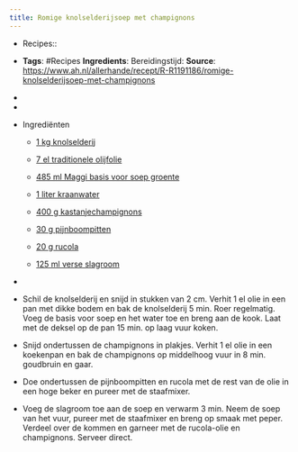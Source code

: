 ```yaml
---
title: Ro­mi­ge knol­sel­de­rij­soep met cham­pig­nons
---
```


- Recipes:: 

- **Tags**: #Recipes
**Ingredients**:
Bereidingstijd:
**Source**: https://www.ah.nl/allerhande/recept/R-R1191186/romige-knolselderijsoep-met-champignons

- 

- 

- Ingrediënten
	 - [1 kg knolselderij]()

	 - [7 el traditionele olijfolie]()

	 - [485 ml Maggi basis voor soep groente]()

	 - [1 liter kraanwater]()

	 - [400 g kastanjechampignons]()

	 - [30 g pijnboompitten]()

	 - [20 g rucola]()

	 - [125 ml verse slagroom]()

- 

- Schil de knolselderij en snijd in stukken van 2 cm. Verhit 1 el olie in een pan met dikke bodem en bak de knolselderij 5 min. Roer regelmatig. Voeg de basis voor soep en het water toe en breng aan de kook. Laat met de deksel op de pan 15 min. op laag vuur koken.

- Snijd ondertussen de champignons in plakjes. Verhit 1 el olie in een koekenpan en bak de champignons op middelhoog vuur in 8 min. goudbruin en gaar.

- Doe ondertussen de pijnboompitten en rucola met de rest van de olie in een hoge beker en pureer met de staafmixer.

- Voeg de slagroom toe aan de soep en verwarm 3 min. Neem de soep van het vuur, pureer met de staafmixer en breng op smaak met peper. Verdeel over de kommen en garneer met de rucola-olie en champignons. Serveer direct.
